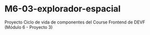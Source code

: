# M6-03-explorador-espacial
Proyecto Ciclo de vida de componentes del Course Frontend de DEVF (Módulo 6 - Proyecto 3)

